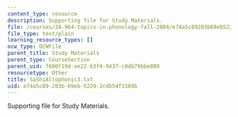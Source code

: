 ```yaml
---
content_type: resource
description: Supporting file for Study Materials.
file: /courses/24-964-topics-in-phonology-fall-2004/e74a5c89203b69eb52242cdb54f1569b_SaShiAllophonic3.txt
file_type: text/plain
learning_resource_types: []
ocw_type: OCWFile
parent_title: Study Materials
parent_type: CourseSection
parent_uid: f600f19d-ae22-b3f4-9437-c8db79bbe880
resourcetype: Other
title: SaShiAllophonic3.txt
uid: e74a5c89-203b-69eb-5224-2cdb54f1569b
---
```

Supporting file for Study Materials.

